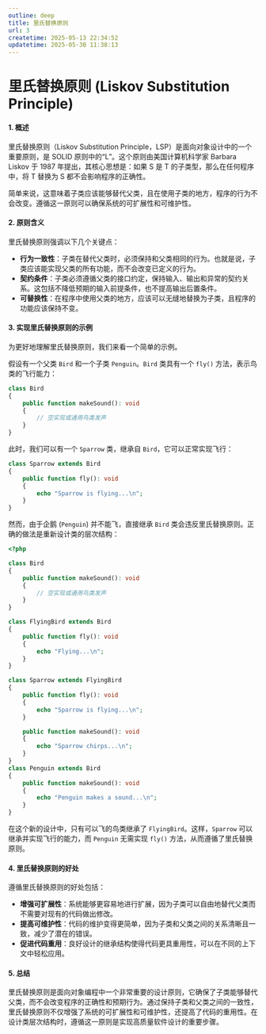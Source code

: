 ```yaml
---
outline: deep
title: 里氏替换原则
url: 3
createtime: 2025-05-13 22:34:52
updatetime: 2025-05-30 11:38:13
---
```


# 里氏替换原则 (Liskov Substitution Principle)

#### 1. 概述
里氏替换原则（Liskov Substitution Principle，LSP）是面向对象设计中的一个重要原则，是 SOLID 原则中的“L”。这个原则由美国计算机科学家 Barbara Liskov 于 1987 年提出，其核心思想是：如果 S 是 T 的子类型，那么在任何程序中，将 T 替换为 S 都不会影响程序的正确性。

简单来说，这意味着子类应该能够替代父类，且在使用子类的地方，程序的行为不会改变。遵循这一原则可以确保系统的可扩展性和可维护性。

#### 2. 原则含义
里氏替换原则强调以下几个关键点：

- **行为一致性**：子类在替代父类时，必须保持和父类相同的行为。也就是说，子类应该能实现父类的所有功能，而不会改变已定义的行为。
- **契约条件**：子类必须遵循父类的接口约定，保持输入、输出和异常的契约关系。这包括不降低预期的输入前提条件，也不提高输出后置条件。
- **可替换性**：在程序中使用父类的地方，应该可以无缝地替换为子类，且程序的功能应该保持不变。

#### 3. 实现里氏替换原则的示例
为更好地理解里氏替换原则，我们来看一个简单的示例。

假设有一个父类 `Bird` 和一个子类 `Penguin`。`Bird` 类具有一个 `fly()` 方法，表示鸟类的飞行能力：

```php
class Bird
{
    public function makeSound(): void
    {
        // 空实现或通用鸟类发声
    }
}
```

此时，我们可以有一个 `Sparrow` 类，继承自 `Bird`，它可以正常实现飞行：

```php
class Sparrow extends Bird
{
    public function fly(): void
    {
        echo "Sparrow is flying...\n";
    }
}
```

然而，由于企鹅 (`Penguin`) 并不能飞，直接继承 `Bird` 类会违反里氏替换原则。正确的做法是重新设计类的层次结构：

```php
<?php

class Bird
{
    public function makeSound(): void
    {
        // 空实现或通用鸟类发声
    }
}

class FlyingBird extends Bird
{
    public function fly(): void
    {
        echo "Flying...\n";
    }
}

class Sparrow extends FlyingBird
{
    public function fly(): void
    {
        echo "Sparrow is flying...\n";
    }

    public function makeSound(): void
    {
        echo "Sparrow chirps...\n";
    }
}
class Penguin extends Bird
{
    public function makeSound(): void
    {
        echo "Penguin makes a sound...\n";
    }
}
```

在这个新的设计中，只有可以飞的鸟类继承了 `FlyingBird`。这样，`Sparrow` 可以继承并实现飞行的能力，而 `Penguin` 无需实现 `fly()` 方法，从而遵循了里氏替换原则。

#### 4. 里氏替换原则的好处
遵循里氏替换原则的好处包括：

- **增强可扩展性**：系统能够更容易地进行扩展，因为子类可以自由地替代父类而不需要对现有的代码做出修改。
- **提高可维护性**：代码的维护变得更简单，因为子类和父类之间的关系清晰且一致，减少了潜在的错误。
- **促进代码重用**：良好设计的继承结构使得代码更具重用性，可以在不同的上下文中轻松应用。

#### 5. 总结
里氏替换原则是面向对象编程中一个非常重要的设计原则，它确保了子类能够替代父类，而不会改变程序的正确性和预期行为。通过保持子类和父类之间的一致性，里氏替换原则不仅增强了系统的可扩展性和可维护性，还提高了代码的重用性。在设计类层次结构时，遵循这一原则是实现高质量软件设计的重要步骤。